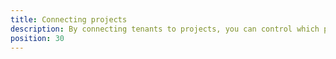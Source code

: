 ```yaml
---
title: Connecting projects
description: By connecting tenants to projects, you can control which projects will be deployed into which environments for each tenant.
position: 30
---
```

